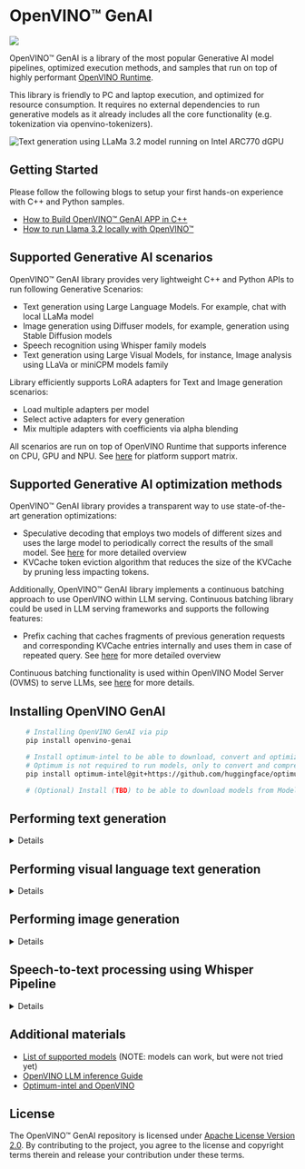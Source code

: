 # OpenVINO™ GenAI

![](src/docs/openvino_genai.svg)

OpenVINO™ GenAI is a library of the most popular Generative AI model pipelines, optimized execution methods, and samples that run on top of highly performant [OpenVINO Runtime](https://github.com/openvinotoolkit/openvino).

This library is friendly to PC and laptop execution, and optimized for resource consumption. It requires no external dependencies to run generative models as it already includes all the core functionality (e.g. tokenization via openvino-tokenizers).

![Text generation using LLaMa 3.2 model running on Intel ARC770 dGPU](./samples/generation.gif)

## Getting Started

Please follow the following blogs to setup your first hands-on experience with C++ and Python samples.

* [How to Build OpenVINO™ GenAI APP in C++](https://medium.com/openvino-toolkit/how-to-build-openvino-genai-app-in-c-32dcbe42fa67)
* [How to run Llama 3.2 locally with OpenVINO™](https://medium.com/openvino-toolkit/how-to-run-llama-3-2-locally-with-openvino-60a0f3674549)


## Supported Generative AI scenarios

OpenVINO™ GenAI library provides very lightweight C++ and Python APIs to run following Generative Scenarios:
 - Text generation using Large Language Models. For example, chat with local LLaMa model
 - Image generation using Diffuser models, for example, generation using Stable Diffusion models
 - Speech recognition using Whisper family models
 - Text generation using Large Visual Models, for instance, Image analysis using LLaVa or miniCPM models family

Library efficiently supports LoRA adapters for Text and Image generation scenarios:
- Load multiple adapters per model
- Select active adapters for every generation
- Mix multiple adapters with coefficients via alpha blending

All scenarios are run on top of OpenVINO Runtime that supports inference on CPU, GPU and NPU. See [here](https://docs.openvino.ai/2024/about-openvino/release-notes-openvino/system-requirements.html) for platform support matrix.

## Supported Generative AI optimization methods

OpenVINO™ GenAI library provides a transparent way to use state-of-the-art generation optimizations:
- Speculative decoding that employs two models of different sizes and uses the large model to periodically correct the results of the small model. See [here](https://pytorch.org/blog/hitchhikers-guide-speculative-decoding/) for more detailed overview
- KVCache token eviction algorithm that reduces the size of the KVCache by pruning less impacting tokens.

Additionally, OpenVINO™ GenAI library implements a continuous batching approach to use OpenVINO within LLM serving. Continuous batching library could be used in LLM serving frameworks and supports the following features:
- Prefix caching that caches fragments of previous generation requests and corresponding KVCache entries internally and uses them in case of repeated query. See [here](https://google.com) for more detailed overview

Continuous batching functionality is used within OpenVINO Model Server (OVMS) to serve LLMs, see [here](https://docs.openvino.ai/2024/ovms_docs_llm_reference.html) for more details.

## Installing OpenVINO GenAI

```sh
    # Installing OpenVINO GenAI via pip
    pip install openvino-genai

    # Install optimum-intel to be able to download, convert and optimize LLMs from Hugging Face
    # Optimum is not required to run models, only to convert and compress
    pip install optimum-intel@git+https://github.com/huggingface/optimum-intel.git

    # (Optional) Install (TBD) to be able to download models from Model Scope
```

## Performing text generation 
<details>

For more examples check out our [LLM Inference Guide](https://docs.openvino.ai/2024/learn-openvino/llm_inference_guide.html)

### Converting and compressing text generation model from Hugging Face library

```sh
#(Basic) download and convert to OpenVINO TinyLlama-Chat-v1.0 model
optimum-cli export openvino --model "TinyLlama/TinyLlama-1.1B-Chat-v1.0" --weight-format fp16 --trust-remote-code "TinyLlama-1.1B-Chat-v1.0"

#(Recommended) download, convert to OpenVINO and compress to int4 TinyLlama-Chat-v1.0 model
optimum-cli export openvino --model "TinyLlama/TinyLlama-1.1B-Chat-v1.0" --weight-format int4 --trust-remote-code "TinyLlama-1.1B-Chat-v1.0"
```

### Run generation using LLMPipeline API in Python

```python
import openvino_genai as ov_genai
#Will run model on CPU, GPU or NPU are possible options
pipe = ov_genai.LLMPipeline("./TinyLlama-1.1B-Chat-v1.0/", "CPU")
print(pipe.generate("The Sun is yellow because", max_new_tokens=100))
```

### Run generation using LLMPipeline in C++

Code below requires installation of C++ compatible package (see [here](https://docs.openvino.ai/2024/get-started/install-openvino/install-openvino-genai.html#archive-installation) for more details)

```cpp
#include "openvino/genai/llm_pipeline.hpp"
#include <iostream>

int main(int argc, char* argv[]) {
    std::string models_path = argv[1];
    ov::genai::LLMPipeline pipe(models_path, "CPU");
    std::cout << pipe.generate("The Sun is yellow because", ov::genai::max_new_tokens(100)) << '\n';
}
```

### Sample notebooks using this API

See [here](https://openvinotoolkit.github.io/openvino_notebooks/?search=Create+an+LLM-powered+Chatbot+using+OpenVINO+Generate+API)

</details>

## Performing visual language text generation
<details>

For more examples check out our [LLM Inference Guide](https://docs.openvino.ai/2024/learn-openvino/llm_inference_guide.html)

### Converting and compressing the model from Hugging Face library

```sh
#(Basic) download and convert to OpenVINO MiniCPM-V-2_6 model
optimum-cli export openvino --model openbmb/MiniCPM-V-2_6 --trust-remote-code --weight-format fp16 MiniCPM-V-2_6

#(Recommended) Same as above but with compression: language model is compressed to int4, other model components are compressed to int8
optimum-cli export openvino --model openbmb/MiniCPM-V-2_6 --trust-remote-code --weight-format int4 MiniCPM-V-2_6
```

### Run generation using VLMPipeline API in Python

See [Visual Language Chat](https://github.com/openvinotoolkit/openvino.genai/tree/master/samples/python/visual_language_chat) for a demo application.

Run the following command to download a sample image:

```sh
curl -O "https://storage.openvinotoolkit.org/test_data/images/dog.jpg"
```

```python
import numpy as np
import openvino as ov
import openvino_genai as ov_genai
from PIL import Image

# Choose GPU instead of CPU in the line below to run the model on Intel integrated or discrete GPU
pipe = ov_genai.VLMPipeline("./MiniCPM-V-2_6/", "CPU")

image = Image.open("dog.jpg")
image_data = np.array(image.getdata()).reshape(1, image.size[1], image.size[0], 3).astype(np.uint8)
image_data = ov.Tensor(image_data)  

prompt = "Can you describe the image?"
print(pipe.generate(prompt, image=image_data, max_new_tokens=100))
```

### Run generation using VLMPipeline in C++

Code below requires installation of C++ compatible package (see [here](https://docs.openvino.ai/2024/get-started/install-openvino/install-openvino-genai.html#archive-installation) for more details). See [Visual Language Chat](https://github.com/openvinotoolkit/openvino.genai/tree/master/samples/cpp/visual_language_chat) for a demo application.

```cpp
#include "load_image.hpp"
#include <openvino/genai/visual_language/pipeline.hpp>
#include <iostream>

int main(int argc, char* argv[]) {
    std::string models_path = argv[1];
    ov::genai::VLMPipeline pipe(models_path, "CPU");
    ov::Tensor rgb = utils::load_image(argv[2]);
    std::cout << pipe.generate(
        prompt,
        ov::genai::image(rgb),
        ov::genai::max_new_tokens(100)
    ) << '\n';
}
```

### Sample notebooks using this API

See [here](https://openvinotoolkit.github.io/openvino_notebooks/?search=Visual-language+assistant+with+MiniCPM-V2+and+OpenVINO)

</details>

## Performing image generation

<details>

For more examples check out our [LLM Inference Guide](https://docs.openvino.ai/2024/learn-openvino/llm_inference_guide.html)

### Converting and compressing image generation model from Hugging Face library

```sh
#Download and convert to OpenVINO dreamlike-anime-1.0 model
optimum-cli export openvino --model dreamlike-art/dreamlike-anime-1.0 --task stable-diffusion --weight-format fp16 dreamlike_anime_1_0_ov/FP16

#You can also use INT8 hybrid quantization to further optimize the model and reduce inference latency
optimum-cli export openvino --model dreamlike-art/dreamlike-anime-1.0 --task stable-diffusion --weight-format int8 --dataset conceptual_captions dreamlike_anime_1_0_ov/INT8
```

### Run generation using Text2Image API in Python

```python
import argparse
from PIL import Image
import openvino_genai

def main():
    parser = argparse.ArgumentParser()
    parser.add_argument('model_dir')
    parser.add_argument('prompt')
    args = parser.parse_args()

    device = 'CPU'  # GPU, NPU can be used as well
    pipe = openvino_genai.Text2ImagePipeline(args.model_dir, device)
    image_tensor = pipe.generate(
        args.prompt,
        width=512,
        height=512,
        num_inference_steps=20
    )

    image = Image.fromarray(image_tensor.data[0])
    image.save("image.bmp")
```

### Run generation using Text2Image API in C++

Code below requires installation of C++ compatible package (see [here](https://docs.openvino.ai/2024/get-started/install-openvino/install-openvino-genai.html#archive-installation) for additional setup details, or this blog for full instruction [How to Build OpenVINO™ GenAI APP in C++](https://medium.com/openvino-toolkit/how-to-build-openvino-genai-app-in-c-32dcbe42fa67)

```cpp
#include "openvino/genai/image_generation/text2image_pipeline.hpp"
#include "imwrite.hpp"
int main(int argc, char* argv[]) {

   const std::string models_path = argv[1], prompt = argv[2];
   const std::string device = "CPU";  // GPU, NPU can be used as well

   ov::genai::Text2ImagePipeline pipe(models_path, device);
   ov::Tensor image = pipe.generate(prompt,
        ov::genai::width(512),
        ov::genai::height(512),
        ov::genai::num_inference_steps(20));

   imwrite("image.bmp", image, true);
}
```
### Sample notebooks using this API

See [here](https://openvinotoolkit.github.io/openvino_notebooks/?search=Text+to+Image+pipeline+and+OpenVINO+with+Generate+API)

</details>

## Speech-to-text processing using Whisper Pipeline
<details>

For more examples check out our [LLM Inference Guide](https://docs.openvino.ai/2024/learn-openvino/llm_inference_guide.html)

NOTE: Whisper Pipeline requires preprocessing of audio input (to adjust sampling rate and normalize)
 
 ### Converting and compressing image generation model from Hugging Face library
```sh
#Download and convert to OpenVINO whisper-base model
optimum-cli export openvino --trust-remote-code --model openai/whisper-base whisper-base
```

### Run generation using Whisper Pipeline API in Python

NOTE: This sample is a simplified version of the full sample that is available [here](./samples/python/whisper_speech_recognition/whisper_speech_recognition.py)

```python
import openvino_genai
import librosa


def read_wav(filepath):
    raw_speech, samplerate = librosa.load(filepath, sr=16000)
    return raw_speech.tolist()

device = "CPU" # GPU can be used as well
pipe = openvino_genai.WhisperPipeline("whisper-base", device)
raw_speech = read_wav("sample.wav")
print(pipe.generate(raw_speech))
```

 
### Run generation using Whisper Pipeline API in C++

NOTE: This sample is a simplified version of the full sample that is available [here](./samples/cpp/whisper_speech_recognition/whisper_speech_recognition.cpp)

```cpp
#include <iostream>

#include "audio_utils.hpp"
#include "openvino/genai/whisper_pipeline.hpp"

int main(int argc, char* argv[]) {
    std::filesystem::path models_path = argv[1];
    std::string wav_file_path = argv[2];
    std::string device = "CPU"; // GPU can be used as well

    ov::genai::WhisperPipeline pipeline(models_path, device);

    ov::genai::RawSpeechInput raw_speech = utils::audio::read_wav(wav_file_path);

    std::cout << pipeline.generate(raw_speech, ov::genai::max_new_tokens(100)) << '\n';
}
```

 ### Sample notebooks using this API

See [here](https://openvinotoolkit.github.io/openvino_notebooks/?search=Automatic+speech+recognition+using+Whisper+and+OpenVINO+with+Generate+API)

</details>


## Additional materials

- [List of supported models](https://github.com/openvinotoolkit/openvino.genai/blob/master/src/docs/SUPPORTED_MODELS.md) (NOTE: models can work, but were not tried yet)
- [OpenVINO LLM inference Guide](https://docs.openvino.ai/2024/learn-openvino/llm_inference_guide.html)
- [Optimum-intel and OpenVINO](https://huggingface.co/docs/optimum/intel/openvino/export)

## License

The OpenVINO™ GenAI repository is licensed under [Apache License Version 2.0](LICENSE).
By contributing to the project, you agree to the license and copyright terms therein and release
your contribution under these terms.
